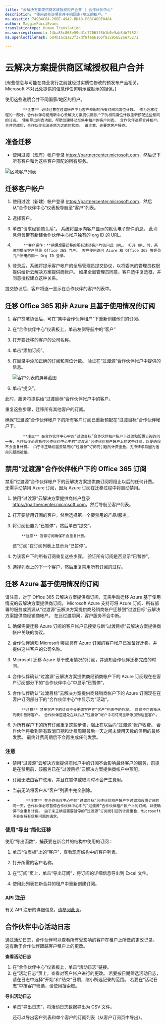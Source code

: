```yaml
---
title: "云解决方案提供商区域授权租户合并 | 合作伙伴中心"
description: "使用这些说明合并不同国家/地区的租户。"
ms.assetid: 749B4C6A-26BE-4942-BDA8-F08C40DF048A
author: MaggiePucciEvans
translationtype: Human Translation
ms.sourcegitcommit: 14ba85c868e59dd1c77063f5b1b0e9ab8db7f82f
ms.openlocfilehash: 5d4b1acaa23f37df8fe66166f932956526e75271

---
```


# 云解决方案提供商区域授权租户合并


\[有些信息与可能在商业发行之前就经过实质性修改的预发布产品相关。 Microsoft 不对此处提供的信息作任何明示或默示的担保。\]

使用这些说明合并不同国家/地区的租户。


            **注意** 必须注意在过渡帐户中为客户预配的所有订阅和席位计数。 作为迁移过程的一部分，合作伙伴将使用新中心云解决方案提供商帐户下的相同席位计数重新预配这些相同的订阅。 使用导出列表功能，帮助创建移动至集中租户的客户列表。 合作伙伴选择合并租户。 合并完成后，合作伙伴无法还原为之前的状态。 请注意，还要求客户操作。

 

## 准备迁移


-   使用过渡（现有）帐户登录 <https://partnercenter.microsoft.com>，然后记下所有客户和为这些客户预配的所有服务。

![区域客户列表](images/regionalcustomer1.png)

## 迁移客户帐户


1.  使用过渡（新建）帐户登录 <https://partnercenter.microsoft.com>，然后从“合作伙伴中心”仪表板导航至“客户”列表。

2.  选择客户。

3.  单击“请求经销商关系”。 系统将显示向客户显示的默认电子邮件消息。 此消息包含带有新建合作伙伴中心帐户独有的 org ID 的 URL。

4.  
            **客户操作：**确保想要迁移的所有活动客户均访问此 URL。 打开 URL 时，系统将提示客户登录 Office 365 门户。 客户使用访问 Azure 和 Office 365 管理员门户所用的同一 Org ID 登录。

5.  登录后，系统将提示客户帐户的全局管理员提交协议，以将委派的管理员权限提供给新云解决方案提供商帐户。 如果全局管理员同意，客户选中复选框，并同意授权建立这种关系。

提交协议后，客户将逐一显示在合作伙伴的客户列表中。

## 迁移 Office 365 和非 Azure 且基于使用情况的订阅


1.  客户签署协议后，可在“集中合作伙伴租户”下重新创建他们的订阅。

2.  在“合作伙伴中心”仪表板上，单击左侧导航中的“客户”

3.  打开要迁移的客户的公司名称。

4.  单击“添加订阅”。

5.  在目录中添加正确的订阅和席位计数。 验证在“过渡源”合作伙伴帐户中提供的信息。

    ![客户列表的屏幕截图](images/regionalcustomer2.png)

6.  单击“提交”。

此时，服务将提供给“过渡目标”合作伙伴帐户中的客户。

重复这些步骤，迁移所有其他客户的订阅。

确保“过渡源”合作伙伴帐户下的所有客户订阅已重新预配在“过渡目标”合作伙伴帐户下。


            **注意** 在合作伙伴中心中的“过渡目标”合作伙伴租户帐户下过渡和设置订阅的同一天，合作伙伴必须暂停合作伙伴中心中的“过渡源”合作伙伴租户帐户上的这些订阅，以便确保不会重复计费。 由于未正确设置要禁用的“过渡源”订阅而引起的计费重叠，支持请求将因为信用问题而被拒。

 

## 禁用“过渡源”合作伙伴帐户下的 Office 365 订阅


禁用“过渡源”合作伙伴帐户下的云解决方案提供商订阅将阻止以后的任何计费。 无需手动禁用 Azure 订阅，因为 Azure 订阅在迁移过程中将自动禁用。

1.  使用“过渡源”云解决方案提供商帐户登录 <https://partnercenter.microsoft.com>，然后导航至客户列表。

2.  打开要禁用订阅的客户，然后选择第一个要禁用的产品/服务。
3.  将订阅设置为“已暂停”，然后单击“提交”。

    
            **注意** 暂停订阅确保不会重复计费。

     

    该“订阅”在订阅列表上显示为“已暂停”。

4.  为该客户下的所有订阅重复这些步骤。 验证所有订阅是否显示“已暂停”。

5.  选择列表上的下一个客户，然后重复禁用所有订阅的过程。

## 迁移 Azure 基于使用情况的订阅


请注意，对于 Office 365 云解决方案提供商订阅，无需手动迁移 Azure 基于使用情况的云解决方案提供商订阅。 Microsoft Azure 支持可将 Azure 订阅、所有部署的服务或资源从“过渡源”云解决方案提供商经销商帐户迁移到“过渡目标”云解决方案提供商经销商帐户。 在此过渡期间，客户服务不会中断。

1.  确保需要迁移 Azure 订阅的客户帐户已接受与新“过渡目标”云解决方案提供商帐户关联的协议。
2.  合作伙伴通知 Microsoft 哪些具有 Azure 订阅的客户帐户已准备好迁移，并提供这些客户的公司名称。
3.  Microsoft 迁移 Azure 基于使用情况的订阅，并通知合作伙伴迁移完成的时间。
4.  合作伙伴确认“过渡源”云解决方案提供商经销商帐户下的 Azure 订阅现在在客户订阅部分下的“合作伙伴中心”中显示“已暂停”。
5.  合作伙伴确认“过渡目标”云解决方案提供商经销商帐户下的 Azure 订阅现在在客户订阅部分下的“合作伙伴中心”中显示为“活动”。

    
            **注意** 禁用客户下的订阅不会更改客户在“客户”列表中的外观。 目前不可选择从列表中删除客户。 合作伙伴应避免在以后从“过渡源”帐户中将订阅重新添加到这些客户。

     

6.  为所有客户下的所有订阅重复这些步骤，阻止在以后向“过渡源”帐户收费。 合作伙伴将收到带有取消日期和计费周期最后一天之间未使用天数的信用的最终发票。 最终计费周期后不会再生成任何发票。

### 注意

-   禁用“过渡源”云解决方案提供商帐户中的订阅不会影响最终客户的服务，前提是在禁用前，该服务已在“过渡目标”云解决方案提供商帐户中预配。

-   订阅无法由客户使用，并且在暂停或取消时不会产生费用。

-   当前无法将客户从“客户”列表中完全删除。

-   
            **注意** 在合作伙伴中心中的“过渡目标”合作伙伴租户帐户下过渡和设置订阅的同一天，合作伙伴必须暂停合作伙伴中心中的“过渡源”合作伙伴租户帐户上的订阅，以便确保不会重复计费。 由于未正确设置要暂停的“过渡源”订阅而引起的计费重叠，Microsoft 不会支持有信用问题的请求。

     

### 使用“导出”简化迁移

使用“导出函数”，捕获要在新合并的结构中使用的订阅：

1.  单击“仪表板”上的“客户”，查看现有结构中的客户列表。

2.  打开所需的客户名称。

3.  在“订阅”页上，单击“导出订阅”，将订阅的详细信息导出到 Excel 文件。

4.  使用此列表在新合并的租户中重新创建订阅。

### API 注册

有关 API 注册的详细信息，[请参阅此页](https://msdn.microsoft.com/en-us/library/partnercenter/mt267552.aspx)。

## 合作伙伴中心活动日志


通过活动日志，合作伙伴可以查看所有受影响的客户在租户上所做的更改记录。 这有助于合作伙伴跟踪客户租户上的更改。

**查看活动日志**

1.  在“合作伙伴中心”仪表板上，单击“活动日志”链接。
2.  在“活动日志”页上，查看对客户帐户进行的更改。 若要按日期筛选活动日志，请在日志中选择“开始”和“结束”日期，缩小所选记录的范围。 若要在“活动日志”中按客户筛选，请使用搜索框。

**导出活动日志**

-   单击“导出日志”，将活动日志数据导出为 CSV 文件。

    还可以导出客户列表和单个客户的订阅列表（从客户订阅页中导出）。

 

 






<!--HONumber=Nov16_HO3-->


